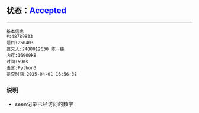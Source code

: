 ## 状态：<span style="color:blue">Accepted</span>

------



```
基本信息
#:48789833
题目:250403
提交人:2400012630 陈一锋
内存:16900kB
时间:59ms
语言:Python3
提交时间:2025-04-01 16:56:38
```

### 说明

- seen记录已经访问的数字